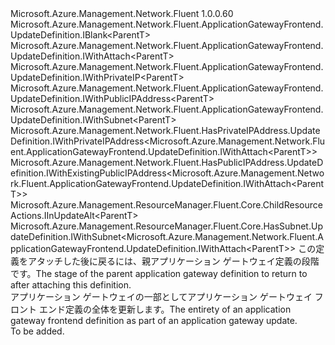 <Type Name="IUpdateDefinition&lt;ParentT&gt;" FullName="Microsoft.Azure.Management.Network.Fluent.ApplicationGatewayFrontend.UpdateDefinition.IUpdateDefinition&lt;ParentT&gt;">
  <TypeSignature Language="C#" Value="public interface IUpdateDefinition&lt;ParentT&gt; : Microsoft.Azure.Management.Network.Fluent.ApplicationGatewayFrontend.UpdateDefinition.IBlank&lt;ParentT&gt;, Microsoft.Azure.Management.Network.Fluent.ApplicationGatewayFrontend.UpdateDefinition.IWithAttach&lt;ParentT&gt;, Microsoft.Azure.Management.Network.Fluent.ApplicationGatewayFrontend.UpdateDefinition.IWithPrivateIP&lt;ParentT&gt;, Microsoft.Azure.Management.Network.Fluent.ApplicationGatewayFrontend.UpdateDefinition.IWithPublicIPAddress&lt;ParentT&gt;, Microsoft.Azure.Management.Network.Fluent.ApplicationGatewayFrontend.UpdateDefinition.IWithSubnet&lt;ParentT&gt;, Microsoft.Azure.Management.Network.Fluent.HasPrivateIPAddress.UpdateDefinition.IWithPrivateIPAddress&lt;Microsoft.Azure.Management.Network.Fluent.ApplicationGatewayFrontend.UpdateDefinition.IWithAttach&lt;ParentT&gt;&gt;, Microsoft.Azure.Management.Network.Fluent.HasPublicIPAddress.UpdateDefinition.IWithExistingPublicIPAddress&lt;Microsoft.Azure.Management.Network.Fluent.ApplicationGatewayFrontend.UpdateDefinition.IWithAttach&lt;ParentT&gt;&gt;, Microsoft.Azure.Management.ResourceManager.Fluent.Core.ChildResourceActions.IInUpdateAlt&lt;ParentT&gt;, Microsoft.Azure.Management.ResourceManager.Fluent.Core.HasSubnet.UpdateDefinition.IWithSubnet&lt;Microsoft.Azure.Management.Network.Fluent.ApplicationGatewayFrontend.UpdateDefinition.IWithAttach&lt;ParentT&gt;&gt;" />
  <TypeSignature Language="ILAsm" Value=".class public interface auto ansi abstract IUpdateDefinition`1&lt;ParentT&gt; implements class Microsoft.Azure.Management.Network.Fluent.ApplicationGatewayFrontend.UpdateDefinition.IBlank`1&lt;!ParentT&gt;, class Microsoft.Azure.Management.Network.Fluent.ApplicationGatewayFrontend.UpdateDefinition.IWithAttach`1&lt;!ParentT&gt;, class Microsoft.Azure.Management.Network.Fluent.ApplicationGatewayFrontend.UpdateDefinition.IWithPrivateIP`1&lt;!ParentT&gt;, class Microsoft.Azure.Management.Network.Fluent.ApplicationGatewayFrontend.UpdateDefinition.IWithPublicIPAddress`1&lt;!ParentT&gt;, class Microsoft.Azure.Management.Network.Fluent.ApplicationGatewayFrontend.UpdateDefinition.IWithSubnet`1&lt;!ParentT&gt;, class Microsoft.Azure.Management.Network.Fluent.HasPrivateIPAddress.UpdateDefinition.IWithPrivateIPAddress`1&lt;class Microsoft.Azure.Management.Network.Fluent.ApplicationGatewayFrontend.UpdateDefinition.IWithAttach`1&lt;!ParentT&gt;&gt;, class Microsoft.Azure.Management.Network.Fluent.HasPublicIPAddress.UpdateDefinition.IWithExistingPublicIPAddress`1&lt;class Microsoft.Azure.Management.Network.Fluent.ApplicationGatewayFrontend.UpdateDefinition.IWithAttach`1&lt;!ParentT&gt;&gt;, class Microsoft.Azure.Management.ResourceManager.Fluent.Core.ChildResourceActions.IInUpdateAlt`1&lt;!ParentT&gt;, class Microsoft.Azure.Management.ResourceManager.Fluent.Core.HasSubnet.UpdateDefinition.IWithSubnet`1&lt;class Microsoft.Azure.Management.Network.Fluent.ApplicationGatewayFrontend.UpdateDefinition.IWithAttach`1&lt;!ParentT&gt;&gt;" />
  <TypeSignature Language="DocId" Value="T:Microsoft.Azure.Management.Network.Fluent.ApplicationGatewayFrontend.UpdateDefinition.IUpdateDefinition`1" />
  <TypeSignature Language="VB.NET" Value="Public Interface IUpdateDefinition(Of ParentT)&#xA;Implements IBlank(Of ParentT), IInUpdateAlt(Of ParentT), IWithAttach(Of ParentT), IWithExistingPublicIPAddress(Of IWithAttach(Of ParentT)), IWithPrivateIP(Of ParentT), IWithPrivateIPAddress(Of IWithAttach(Of ParentT)), IWithPublicIPAddress(Of ParentT), IWithSubnet(Of IWithAttach(Of ParentT)), IWithSubnet(Of ParentT)" />
  <TypeSignature Language="F#" Value="type IUpdateDefinition&lt;'ParentT&gt; = interface&#xA;    interface IBlank&lt;'ParentT&gt;&#xA;    interface IWithSubnet&lt;'ParentT&gt;&#xA;    interface IWithSubnet&lt;IWithAttach&lt;'ParentT&gt;&gt;&#xA;    interface IWithAttach&lt;'ParentT&gt;&#xA;    interface IInUpdateAlt&lt;'ParentT&gt;&#xA;    interface IWithPublicIPAddress&lt;'ParentT&gt;&#xA;    interface IWithExistingPublicIPAddress&lt;IWithAttach&lt;'ParentT&gt;&gt;&#xA;    interface IWithPrivateIP&lt;'ParentT&gt;&#xA;    interface IWithPrivateIPAddress&lt;IWithAttach&lt;'ParentT&gt;&gt;" />
  <AssemblyInfo>
    <AssemblyName>Microsoft.Azure.Management.Network.Fluent</AssemblyName>
    <AssemblyVersion>1.0.0.60</AssemblyVersion>
  </AssemblyInfo>
  <TypeParameters>
    <TypeParameter Name="ParentT" />
  </TypeParameters>
  <Interfaces>
    <Interface>
      <InterfaceName>Microsoft.Azure.Management.Network.Fluent.ApplicationGatewayFrontend.UpdateDefinition.IBlank&lt;ParentT&gt;</InterfaceName>
    </Interface>
    <Interface>
      <InterfaceName>Microsoft.Azure.Management.Network.Fluent.ApplicationGatewayFrontend.UpdateDefinition.IWithAttach&lt;ParentT&gt;</InterfaceName>
    </Interface>
    <Interface>
      <InterfaceName>Microsoft.Azure.Management.Network.Fluent.ApplicationGatewayFrontend.UpdateDefinition.IWithPrivateIP&lt;ParentT&gt;</InterfaceName>
    </Interface>
    <Interface>
      <InterfaceName>Microsoft.Azure.Management.Network.Fluent.ApplicationGatewayFrontend.UpdateDefinition.IWithPublicIPAddress&lt;ParentT&gt;</InterfaceName>
    </Interface>
    <Interface>
      <InterfaceName>Microsoft.Azure.Management.Network.Fluent.ApplicationGatewayFrontend.UpdateDefinition.IWithSubnet&lt;ParentT&gt;</InterfaceName>
    </Interface>
    <Interface>
      <InterfaceName>Microsoft.Azure.Management.Network.Fluent.HasPrivateIPAddress.UpdateDefinition.IWithPrivateIPAddress&lt;Microsoft.Azure.Management.Network.Fluent.ApplicationGatewayFrontend.UpdateDefinition.IWithAttach&lt;ParentT&gt;&gt;</InterfaceName>
    </Interface>
    <Interface>
      <InterfaceName>Microsoft.Azure.Management.Network.Fluent.HasPublicIPAddress.UpdateDefinition.IWithExistingPublicIPAddress&lt;Microsoft.Azure.Management.Network.Fluent.ApplicationGatewayFrontend.UpdateDefinition.IWithAttach&lt;ParentT&gt;&gt;</InterfaceName>
    </Interface>
    <Interface>
      <InterfaceName>Microsoft.Azure.Management.ResourceManager.Fluent.Core.ChildResourceActions.IInUpdateAlt&lt;ParentT&gt;</InterfaceName>
    </Interface>
    <Interface>
      <InterfaceName>Microsoft.Azure.Management.ResourceManager.Fluent.Core.HasSubnet.UpdateDefinition.IWithSubnet&lt;Microsoft.Azure.Management.Network.Fluent.ApplicationGatewayFrontend.UpdateDefinition.IWithAttach&lt;ParentT&gt;&gt;</InterfaceName>
    </Interface>
  </Interfaces>
  <Docs>
    <typeparam name="ParentT"><span data-ttu-id="f24ae-101">この定義をアタッチした後に戻るには、親アプリケーション ゲートウェイ定義の段階です。</span><span class="sxs-lookup"><span data-stu-id="f24ae-101">The stage of the parent application gateway definition to return to after attaching this definition.</span></span></typeparam>
    <summary>
            <span data-ttu-id="f24ae-102">アプリケーション ゲートウェイの一部としてアプリケーション ゲートウェイ フロント エンド定義の全体を更新します。</span><span class="sxs-lookup"><span data-stu-id="f24ae-102">The entirety of an application gateway frontend definition as part of an application gateway update.</span></span>
            </summary>
    <remarks>To be added.</remarks>
  </Docs>
  <Members />
</Type>